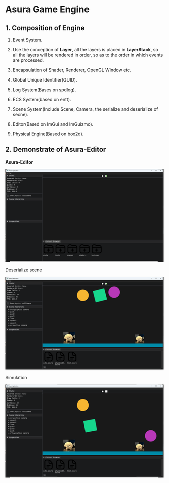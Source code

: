 # Asura Game Engine

## 1. Composition of Engine

1. Event System.
2. Use the conception of **Layer**, all the layers is placed in **LayerStack**, so all the layers will be rendered in order, so as to the order in which events are processed.

3. Encapsulation of Shader, Renderer, OpenGL Window etc.
4. Global Unique Identifier(GUID).
5. Log System(Bases on spdlog).
6. ECS System(based on entt).
7. Scene System(Include Scene, Camera, the serialize and deserialize of secne).
8. Editor(Based on ImGui and ImGuizmo).
9. Physical Engine(Based on box2d).

## 2. Demonstrate of Asura-Editor

**Asura-Editor**

<img src="https://raw.githubusercontent.com/lxcug/imgs/main/imgs20230108222603.png" style="zoom:50%;" />

Deserialize scene

<img src="https://raw.githubusercontent.com/lxcug/imgs/main/imgs20230108222647.png" style="zoom:50%;" />

Simulation

<img src="https://raw.githubusercontent.com/lxcug/imgs/main/imgs20230108222756.png" style="zoom:50%;" />